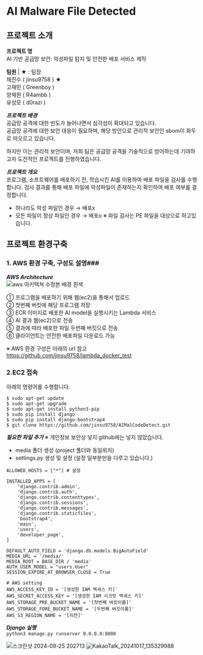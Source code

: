 # AI Malware File Detected
## 프로젝트 소개 ##
**프로젝트 명**  
AI 기반 공급망 보안: 악성파일 탐지 및 안전한 배포 서비스 제작

**팀원** | ★ : 팀장  
채진수 ( jinsu9758 ) ★   
고재민 ( Greenboy )  
양재원 ( R4ambb )  
유성모 ( d0razi ) 

***프로젝트 배경***  
공급망 공격에 대한 빈도가 늘어나면서 심각성이 확대되고 있습니다.  
공급망 공격에 대한 보안 대응이 필요하며, 해당 방안으로 관리적 보안인 sbom이 화두로 떠오르고 있습니다.

하지만 이는 관리적 보안이며, 저희 팀은 공급망 공격을 기술적으로 방어하는데 기여하고자 도전적인 프로젝트를 진행하였습니다.

***프로젝트 개요***  
프로그램, 소프트웨어를 배포하기 전, 학습시킨 AI를 이용하여 배포 파일을 검사를 수행합니다. 검사 결과를 통해 배포 파일에 악성파일이 존재하는지 확인하여 배포 여부를 결정합니다.

- 하나라도 악성 파일인 경우 → 배포x
- 모든 파일이 정상 파일인 경우 → 배포o
※ 파일 검사는 PE 파일을 대상으로 하고있습니다.

## 프로젝트 환경구축 ##
### 1. AWS 환경 구축, 구성도 설명###
***AWS Architecture***  
![aws 아키텍쳐 수정본 배경 흰색](https://github.com/user-attachments/assets/3c1bc4df-3a17-451e-a259-3fd4df511420)

① 프로그램을 배포하기 위해 웹(ec2)을 통해서 업로드  
② 첫번째 버킷에 해당 프로그램 저장  
③ ECR 이미지로 배포한 AI model을 실행시키는 Lambda 서비스  
④ AI 결과 웹(ec2)으로 전송  
⑤ 결과에 따라 배포한 파일 두번째 버킷으로 전송  
⑥ 클라이언트는 안전한 배포파일 다운로드 가능

※ AWS 환경 구성은 아래의 url 참고  
https://github.com/jinsu9758/lambda_docker_test


### 2.EC2 접속 ###
아래의 명령어를 수행합니다.
```
$ sudo apt-get update
$ sudo apt-get upgrade
$ sudo apt-get install python3-pip
$ sudo pip install django
$ sudo pip install django-bootstrap4
$ git clone https://github.com/jinsu9758/AIMalCodeDetect.git
```

***필요한 파일 추가***
※ 개인정보 보안상 넣지 github에는 넣지 않았습니다.
- media 폴더 생성 (project 폴더와 동일위치)
- settings.py 생성 및 설정 (설정 일부분만을 다루고 있습니다.)
```
ALLOWED_HOSTS = ["*"] # 설정

INSTALLED_APPS = [
    'django.contrib.admin',
    'django.contrib.auth',
    'django.contrib.contenttypes',
    'django.contrib.sessions',
    'django.contrib.messages',
    'django.contrib.staticfiles',
    'bootstrap4',
    'main',
    'users',
    'developer_page',
]

DEFAULT_AUTO_FIELD = 'django.db.models.BigAutoField'
MEDIA_URL = '/media/'
MEDIA_ROOT = BASE_DIR / 'media'
AUTH_USER_MODEL = "users.User"
SESSION_EXPIRE_AT_BROWSER_CLOSE = True

# AWS setting
AWS_ACCESS_KEY_ID = '[생성한 IAM 액세스 키]'
AWS_SECRET_ACCESS_KEY = '[생성한 IAM 시크릿 액세스 키]'
AWS_STORAGE_PRE_BUCKET_NAME = '[첫번째 버킷이름]'
AWS_STORAGE_FORE_BUCKET_NAME = '[두번째 버킷이름]'
AWS_S3_REGION_NAME = '[리전]'

```
***Django 실행***  
`python3 manage.py runserver 0.0.0.0:8000`


![스크린샷 2024-09-25 202713](https://github.com/user-attachments/assets/1584ae2f-81e3-44de-8add-ddf2eacc1156)
![KakaoTalk_20241017_135329988](https://github.com/user-attachments/assets/86dc1e7d-5893-4322-a9de-19b5e9ff7513)
